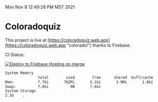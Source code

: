 Mon Nov  8 12:49:28 PM MST 2021

# Coloradoquiz


This project is live at [https://coloradoquiz.web.app](https://coloradoquiz.web.app "colorado!") thanks to Firebase.

CI Status: 

[![Deploy to Firebase Hosting on merge](https://github.com/teamkushal/coloradoquiz/actions/workflows/firebase-hosting-merge.yml/badge.svg)](https://github.com/teamkushal/coloradoquiz/actions/workflows/firebase-hosting-merge.yml)

```bash
System Memory
               total        used        free      shared  buff/cache   available
Mem:           7.7Gi       782Mi       5.1Gi       3.0Mi       1.8Gi       6.6Gi
Swap:          7.6Gi          0B       7.6Gi
System Storage
2.3G	.
```
```bash
